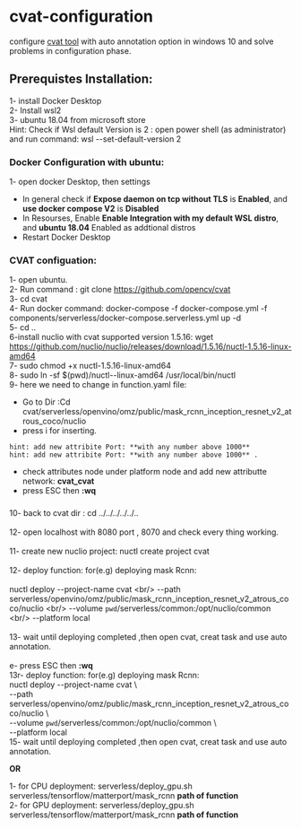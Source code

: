 # cvat-configuration

configure [cvat tool](https://github.com/openvinotoolkit/cvat) with auto annotation option in windows 10 and solve problems in configuration phase.

## Prerequistes Installation:

1- install Docker Desktop<br />
2- Install wsl2<br />
3- ubuntu 18.04 from microsoft store<br />
Hint: Check if Wsl default Version is 2 : open power shell (as administrator) and run command: wsl --set-default-version 2<br />

### Docker Configuration with ubuntu:

1- open docker Desktop, then settings <br/>

- In general check if **Expose daemon on tcp without TLS** is **Enabled**, and **use docker compose V2** is **Disabled** <br/>
- In Resourses, Enable **Enable Integration with my default WSL distro**, and **ubuntu 18.04** Enabled as addtional distros<br/>
- Restart Docker Desktop <br/>

### CVAT configuation:

1- open ubuntu.<br/>
2- Run command : git clone https://github.com/opencv/cvat <br/>
3- cd cvat<br/>
4- Run docker command: docker-compose -f docker-compose.yml -f components/serverless/docker-compose.serverless.yml up -d<br/>
5- cd ..
<br/>
6-install nuclio with cvat supported version 1.5.16: wget https://github.com/nuclio/nuclio/releases/download/1.5.16/nuctl-1.5.16-linux-amd64 <br/>
7- sudo chmod +x nuctl-1.5.16-linux-amd64<br/>
8- sudo ln -sf $(pwd)/nuctl-<version>-linux-amd64 /usr/local/bin/nuctl <br/>
9- here we need to change in function.yaml file:<br/>

- Go to Dir :Cd cvat/serverless/openvino/omz/public/mask_rcnn_inception_resnet_v2_atrous_coco/nuclio<br/>
- press i for inserting.<br/>

```
hint: add new attribite Port: **with any number above 1000**
hint: add new attribite Port: **with any number above 1000** .
```

- check attributes node under platform node and add new attributte network: **cvat_cvat**
- press ESC then **:wq**

###

10- back to cvat dir : cd ../../../../../.. <br/>
<br/>
12- open localhost with 8080 port , 8070 and check every thing working.<br/>
<br/>
11- create new nuclio project: nuctl create project cvat<br/>
<br/>
12- deploy function: for(e.g) deploying mask Rcnn:<br/>
<br/>
nuctl deploy --project-name cvat \<br/>
--path serverless/openvino/omz/public/mask_rcnn_inception_resnet_v2_atrous_coco/nuclio \<br/>
--volume `pwd`/serverless/common:/opt/nuclio/common \<br/>
--platform local<br/>
<br/>
13- wait until deploying completed ,then open cvat, creat task and use auto annotation.<br/>
<br/>
e- press ESC then **:wq**<br/>
13r- deploy function: for(e.g) deploying mask Rcnn:<br/>
nuctl deploy --project-name cvat \ <br/>
--path serverless/openvino/omz/public/mask_rcnn_inception_resnet_v2_atrous_coco/nuclio \ <br/>
--volume `pwd`/serverless/common:/opt/nuclio/common \ <br/>
--platform local <br/>
15- wait until deploying completed ,then open cvat, creat task and use auto annotation. <br/>

**OR**

1- for CPU deployment: serverless/deploy_gpu.sh serverless/tensorflow/matterport/mask_rcnn **path of function**<br/>
2- for GPU deployment: serverless/deploy_gpu.sh serverless/tensorflow/matterport/mask_rcnn **path of function**

